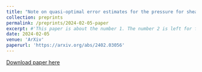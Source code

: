 ```yaml
---
title: "Note on quasi-optimal error estimates for the pressure for shear-thickening fluids"
collection: preprints
permalink: /preprints/2024-02-05-paper
excerpt: #'This paper is about the number 1. The number 2 is left for future work.'
date: 2024-02-05
venue: 'ArXiv'
paperurl: 'https://arxiv.org/abs/2402.03056'
---
```


[Download paper here](https://arxiv.org/pdf/2402.03056) 

